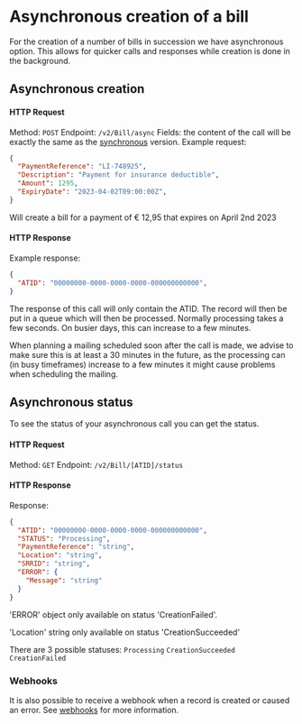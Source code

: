 # Asynchronous creation of a bill

For the creation of a number of bills in succession we have asynchronous option. This allows for quicker calls and responses while creation is done in the background.

## Asynchronous creation

#### HTTP Request

Method: `POST`
Endpoint: `/v2/Bill/async`
Fields: the content of the call will be exactly the same as the [synchronous](?document=billSync&header=synchronous-post) version.
Example request:
```json
{
  "PaymentReference": "LI-748925",
  "Description": "Payment for insurance deductible",
  "Amount": 1295,
  "ExpiryDate": "2023-04-02T09:00:00Z",
}
```
Will create a bill for a payment of &euro; 12,95 that expires on April 2nd 2023

#### HTTP Response

Example response:
```json
{
  "ATID": "00000000-0000-0000-0000-000000000000",
}
```

The response of this call will only contain the ATID. The record will then be put in a queue which will then be processed. Normally processing takes a few seconds. On busier days, this can increase to a few minutes.

When planning a mailing scheduled soon after the call is made, we advise to make sure this is at least a 30 minutes in the future, as the processing can (in busy timeframes) increase to a few minutes it might cause problems when scheduling the mailing.




## Asynchronous status
To see the status of your asynchronous call you can get the status.

#### HTTP Request
Method: `GET`
Endpoint: `/v2/Bill/[ATID]/status`

#### HTTP Response
Response:
```json
{
  "ATID": "00000000-0000-0000-0000-000000000000",
  "STATUS": "Processing",
  "PaymentReference": "string",
  "Location": "string",
  "SRRID": "string",
  "ERROR": {
    "Message": "string"
  }
}
```
'ERROR' object only available on status 'CreationFailed'.

'Location' string only available on status 'CreationSucceeded'

There are 3 possible statuses:
`Processing`
`CreationSucceeded`
`CreationFailed`

### Webhooks
It is also possible to receive a webhook when a record is created or caused an error. See [webhooks](?document=webhooks&header=receiving-webhooks) for more information.
